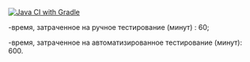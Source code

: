 [![Java CI with Gradle](https://github.com/OlegFer/Testmode/actions/workflows/gradle.yml/badge.svg)](https://github.com/OlegFer/Testmode/actions/workflows/gradle.yml)

-время, затраченное на ручное тестирование (минут) : 60;

-время, затраченное на автоматизированное тестирование (минут): 600.
